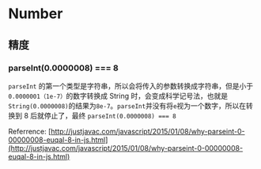 # Number

## 精度

### parseInt(0.0000008) === 8

`parseInt` 的第一个类型是字符串，所以会将传入的参数转换成字符串，但是小于`0.0000001（1e-7）`的数字转换成 String 时，会变成科学记号法，也就是`String(0.0000008)`的结果为`8e-7`。`parseInt`并没有将`e`视为一个数字，所以在转换到 8 后就停止了，最终 `parseInt(0.0000008) === 8`

Referrence: [http://justjavac.com/javascript/2015/01/08/why-parseint-0-00000008-euqal-8-in-js.html](http://justjavac.com/javascript/2015/01/08/why-parseint-0-00000008-euqal-8-in-js.html)